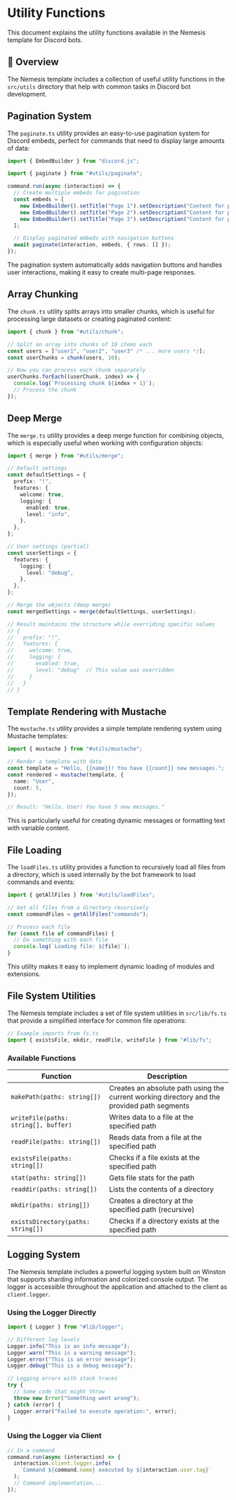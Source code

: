 # Utility Functions

This document explains the utility functions available in the Nemesis template for Discord bots.

## 🔧 Overview

The Nemesis template includes a collection of useful utility functions in the `src/utils` directory that help with common tasks in Discord bot development.

## Pagination System

The `paginate.ts` utility provides an easy-to-use pagination system for Discord embeds, perfect for commands that need to display large amounts of data:

```typescript
import { EmbedBuilder } from "discord.js";

import { paginate } from "#utils/paginate";

command.run(async (interaction) => {
  // Create multiple embeds for pagination
  const embeds = [
    new EmbedBuilder().setTitle("Page 1").setDescription("Content for page 1"),
    new EmbedBuilder().setTitle("Page 2").setDescription("Content for page 2"),
    new EmbedBuilder().setTitle("Page 3").setDescription("Content for page 3"),
  ];

  // Display paginated embeds with navigation buttons
  await paginate(interaction, embeds, { rows: [] });
});
```

The pagination system automatically adds navigation buttons and handles user interactions, making it easy to create multi-page responses.

## Array Chunking

The `chunk.ts` utility splits arrays into smaller chunks, which is useful for processing large datasets or creating paginated content:

```typescript
import { chunk } from "#utils/chunk";

// Split an array into chunks of 10 items each
const users = ["user1", "user2", "user3" /* ... more users */];
const userChunks = chunk(users, 10);

// Now you can process each chunk separately
userChunks.forEach((userChunk, index) => {
  console.log(`Processing chunk ${index + 1}`);
  // Process the chunk
});
```

## Deep Merge

The `merge.ts` utility provides a deep merge function for combining objects, which is especially useful when working with configuration objects:

```typescript
import { merge } from "#utils/merge";

// Default settings
const defaultSettings = {
  prefix: "!",
  features: {
    welcome: true,
    logging: {
      enabled: true,
      level: "info",
    },
  },
};

// User settings (partial)
const userSettings = {
  features: {
    logging: {
      level: "debug",
    },
  },
};

// Merge the objects (deep merge)
const mergedSettings = merge(defaultSettings, userSettings);

// Result maintains the structure while overriding specific values
// {
//   prefix: "!",
//   features: {
//     welcome: true,
//     logging: {
//       enabled: true,
//       level: "debug"  // This value was overridden
//     }
//   }
// }
```

## Template Rendering with Mustache

The `mustache.ts` utility provides a simple template rendering system using Mustache templates:

```typescript
import { mustache } from "#utils/mustache";

// Render a template with data
const template = "Hello, {{name}}! You have {{count}} new messages.";
const rendered = mustache(template, {
  name: "User",
  count: 5,
});

// Result: "Hello, User! You have 5 new messages."
```

This is particularly useful for creating dynamic messages or formatting text with variable content.

## File Loading

The `loadFiles.ts` utility provides a function to recursively load all files from a directory, which is used internally by the bot framework to load commands and events:

```typescript
import { getAllFiles } from "#utils/loadFiles";

// Get all files from a directory recursively
const commandFiles = getAllFiles("commands");

// Process each file
for (const file of commandFiles) {
  // Do something with each file
  console.log(`Loading file: ${file}`);
}
```

This utility makes it easy to implement dynamic loading of modules and extensions.

## File System Utilities

The Nemesis template includes a set of file system utilities in `src/lib/fs.ts` that provide a simplified interface for common file operations:

```typescript
// Example imports from fs.ts
import { existsFile, mkdir, readFile, writeFile } from "#lib/fs";
```

### Available Functions

| Function                             | Description                                                                                 |
| ------------------------------------ | ------------------------------------------------------------------------------------------- |
| `makePath(paths: string[])`          | Creates an absolute path using the current working directory and the provided path segments |
| `writeFile(paths: string[], buffer)` | Writes data to a file at the specified path                                                 |
| `readFile(paths: string[])`          | Reads data from a file at the specified path                                                |
| `existsFile(paths: string[])`        | Checks if a file exists at the specified path                                               |
| `stat(paths: string[])`              | Gets file stats for the path                                                                |
| `readdir(paths: string[])`           | Lists the contents of a directory                                                           |
| `mkdir(paths: string[])`             | Creates a directory at the specified path (recursive)                                       |
| `existsDirectory(paths: string[])`   | Checks if a directory exists at the specified path                                          |

## Logging System

The Nemesis template includes a powerful logging system built on Winston that supports sharding information and colorized console output. The logger is accessible throughout the application and attached to the client as `client.logger`.

### Using the Logger Directly

```typescript
import { Logger } from "#lib/logger";

// Different log levels
Logger.info("This is an info message");
Logger.warn("This is a warning message");
Logger.error("This is an error message");
Logger.debug("This is a debug message");

// Logging errors with stack traces
try {
  // Some code that might throw
  throw new Error("Something went wrong");
} catch (error) {
  Logger.error("Failed to execute operation:", error);
}
```

### Using the Logger via Client

```typescript
// In a command
command.run(async (interaction) => {
  interaction.client.logger.info(
    `Command ${command.name} executed by ${interaction.user.tag}`
  );
  // Command implementation...
});
```

